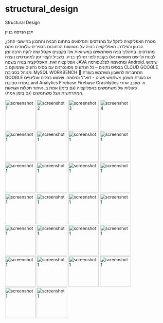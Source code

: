 # structural_design
Structural Design

תכן הנדסה בניין

מטרת האפליקציה להקל על מהנדסים והנדסאים בתחום הבניה
והתכנון בחישובי התכן, הבטון והפלדה.
האפליקציה בנויה על משוואות הכתובות בספרים שלומדים מהם
מהנדסים.
בתהליך בניה משתמשים במשוואות אלו בקבצים אקסל שזה לוקח
הרבה זמן לבנות וליישם משוואות אלו בקובץ לפני תהליך בניה.
בשביל לקצר זמן למהנדסים נוצרה אפליקציה זאת.
 האפליקציה בנויה בשפה JAVA ומתאימה לפלטפורמה Android.
 שימוש בבסיס נתונים – כל הנתונים מסונכרנים עם בסיס נתונים
שממוקם ב CLOUD GOOGLE ומנוהל בסביבת MySQL
WORKBENCH
 התחברות לחשבון משתמש בעזרת GOOGLE או בעזרת חשבון
משתמש פשוט - דוא"ל וסיסמה.
 שימוש בכלים אנליטיים בעזרת סביבת and Analytics Firebase
Firebase Crashlytics
א. מעכב אחרי פעולות של משתמשים באפליקציה (גם בזמן) אמת
ב. איתור תקלות ושגיאות המתרחשות אצל משתמשים
(גם בזמן אמת).



<div>
<img src="https://user-images.githubusercontent.com/16803977/200957841-23709082-fa8a-4354-9006-f09d163c2bfd.png" width="100" title="screenshot 1">
<img src="https://user-images.githubusercontent.com/16803977/200957842-88d1af0c-cb1a-48ac-a287-25b8f05e3f4c.png" width="100" title="screenshot 2">
<img src="https://user-images.githubusercontent.com/16803977/200957845-fa0e9911-a554-4e5f-ae64-2cbb83753973.png" width="100" title="screenshot 3">
<img src="https://user-images.githubusercontent.com/16803977/200957847-5db61517-b862-4e56-98aa-0d5753d66d59.png" width="100" title="screenshot 4">
<img src="https://user-images.githubusercontent.com/16803977/200957850-b0e2fcf2-5ffd-4b3e-ba78-f72ede542980.png" width="100" title="screenshot 1">
<img src="https://user-images.githubusercontent.com/16803977/200957851-b4f44c71-1fa6-4d60-8672-494b4821613f.png" width="100" title="screenshot 1">
<img src="https://user-images.githubusercontent.com/16803977/200957854-efc63558-8049-4f71-8f85-98a9efc8b873.png" width="100" title="screenshot 1">
<img src="https://user-images.githubusercontent.com/16803977/200957857-89588cff-c785-4b58-a4de-22d1f9632ad0.png" width="100" title="screenshot 1">
<img src="https://user-images.githubusercontent.com/16803977/200957858-a18066d2-ee43-4ded-80e0-5f2c08d9ca6d.png" width="100" title="screenshot 1">
<img src="https://user-images.githubusercontent.com/16803977/200957860-e27deebd-a827-46bf-a814-5dbb33a5f5ce.png" width="100" title="screenshot 1">
<img src="https://user-images.githubusercontent.com/16803977/200957861-587b4e3f-70b4-49c8-be07-5c85ef449ba4.png" width="100" title="screenshot 1">
<img src="https://user-images.githubusercontent.com/16803977/200957863-f8cd1b98-7b5a-4be9-ad1b-171fe65a0580.png" width="100" title="screenshot 1">
<img src="https://user-images.githubusercontent.com/16803977/200957864-f40d2958-16f8-40cc-bd76-8d20e0457f52.png" width="100" title="screenshot 1">
<img src="https://user-images.githubusercontent.com/16803977/200957865-14a74faf-b726-4e9e-ba21-1812975696a3.png" width="100" title="screenshot 1">
<img src="https://user-images.githubusercontent.com/16803977/200957866-ef7fc838-7c82-4120-8823-7c207269ce37.png" width="100" title="screenshot 1">
<img src="https://user-images.githubusercontent.com/16803977/200957868-55e41b75-6e78-4498-9131-807a6fb8a0bb.png" width="100" title="screenshot 1">
<img src="https://user-images.githubusercontent.com/16803977/200957870-8acd9425-1d94-497c-be37-6aa397e4c974.png" width="100" title="screenshot 1">
<img src="https://user-images.githubusercontent.com/16803977/200957871-94e39357-67b8-4bd3-b175-fd1642b4bdac.png" width="100" title="screenshot 1">
<img src="https://user-images.githubusercontent.com/16803977/200957872-2579489d-1eae-440c-843f-a67d816a227c.png" width="100" title="screenshot 1">
<img src="https://user-images.githubusercontent.com/16803977/200957873-d8ae59c4-45fc-46e7-9066-ac8684d1afda.png" width="100" title="screenshot 1">
<img src="https://user-images.githubusercontent.com/16803977/200957876-2ed6be65-d891-4f16-9bc2-ad08afb17bad.png" width="100" title="screenshot 1">
<img src="https://user-images.githubusercontent.com/16803977/200957881-130867cc-7cf9-42f9-8c94-93979dbbaacd.png" width="100" title="screenshot 1">
<img src="https://user-images.githubusercontent.com/16803977/200957884-49264609-cce3-4f15-a9bd-8bea1d8087df.png" width="100" title="screenshot 1">
<img src="https://user-images.githubusercontent.com/16803977/200957886-b24a1d7e-a669-4368-bddf-91df638d216e.png" width="100" title="screenshot 1">
<img src="https://user-images.githubusercontent.com/16803977/200957887-34500dae-8250-4a97-98c3-3f4bef8e2ab6.png" width="100" title="screenshot 1">
<img src="https://user-images.githubusercontent.com/16803977/200957889-b123ed38-e748-4891-b16f-279fcc8a817c.png" width="100" title="screenshot 1">
</div>
